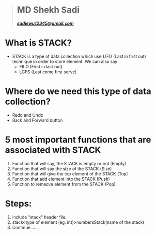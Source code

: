 ># MD Shekh Sadi
> ***sadiewu12345@gmail.com***


# What is STACK?
* STACK is a type of data collection which use LIFO (Last in first out) technique in order to store element. We can also say:
  * FILO (First in last out)
  * LCFS (Last come first serve)
  
# Where do we need this type of data collection?
* Redo and Undo
* Back and Forward button 
  
# 5 most important functions that are associated with STACK
  1. Function that will say, the STACK is empty or not (Empty)
  2. Function that will say the size of the STACK (Size)
  3. Function that will give the top element of the STACK (Top)
  4. Function that add element into the STACK (Push)
  5. Function to remeove element from the STACK (Pop)

# Steps:
  1. include "stack" header file.
  2. stack<type of element (eg. int)>numbersStack(name of the stack)
  3. Continue.......